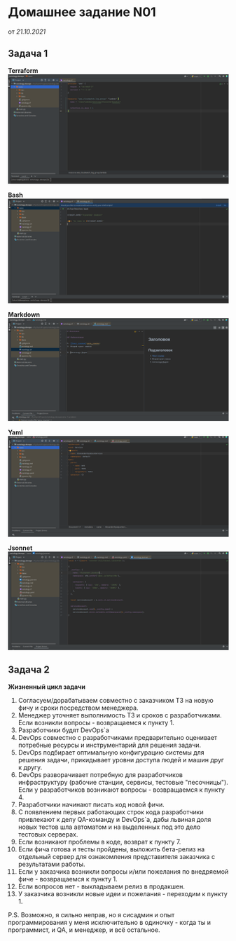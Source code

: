Домашнее задание N01
====================
от *21.10.2021*

Задача 1
--------
**Terraform**
![Terraform](/block1/dz01/01/terraform.png)

**Bash**
![Bash](/block1/dz01/01/bash.png)

**Markdown**
![Markdown](/block1/dz01/01/markdown.png)

**Yaml**
![Yaml](/block1/dz01/01/yaml.png)

**Jsonnet**
![Jsonnet](/block1/dz01/01/jsonnet.png)

Задача 2
--------
**Жизненный цикл задачи**

1. Согласуем/дорабатываем совместно с заказчиком ТЗ на новую фичу и сроки посредством менеджера.
2. Менеджер уточняет выполнимость ТЗ и сроков с разработчиками. Если возникли вопросы - возвращаемся к пункту 1.
3. Разработчики будят DevOps`а
4. DevOps совместно с разработчиками предварительно оценивает потребные ресурсы и инструментарий для решения задачи.
5. DevOps подбирает оптимальную конфигурацию системы для решения задачи, прикидывает уровни доступа людей и машин друг к другу.
6. DevOps разворачивает потребную для разработчиков инфраструктуру (рабочие станции, сервисы, тестовые "песочницы"). Если у разработчиков возникают вопросы - возвращаемся к пункту 4.
7. Разработчики начинают писать код новой фичи.
8. С появлением первых работающих строк кода разработчики привлекают к делу QA-команду и DevOps`а, дабы львиная доля новых тестов шла автоматом и на выделенных под это дело тестовых серверах.
9. Если возникают проблемы в коде, возврат к пункту 7.
10. Если фича готова и тесты пройдены, выложить бета-релиз на отдельный сервер для ознакомления представителя заказчика с результатами работы.
11. Если у заказчика возникли вопросы и/или пожелания по внедряемой фиче - возвращаемся к пункту 1.
12. Если вопросов нет - выкладываем релиз в продакшен.
13. У заказчика возникли новые идеи и пожелания - переходим к пункту 1.

P.S. Возможно, я сильно неправ, но я сисадмин и опыт программирования у меня исключительно в одиночку - когда ты и программист, и QA, и менеджер, и всё остальное.
